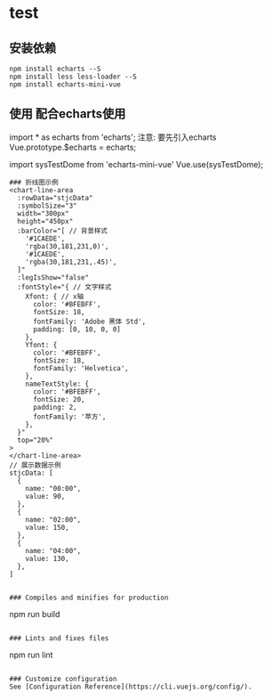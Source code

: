 # test

## 安装依赖
```
npm install echarts --S
npm install less less-loader --S
npm install echarts-mini-vue
```
## 使用 配合echarts使用
import * as echarts from 'echarts'; 注意: 要先引入echarts
Vue.prototype.$echarts = echarts;

import sysTestDome from 'echarts-mini-vue'
Vue.use(sysTestDome);
```
### 折线图示例
<chart-line-area
  :rowData="stjcData"
  :symbolSize="3"
  width="300px"
  height="450px"
  :barColor="[ // 背景样式
    '#1CAEDE',
    'rgba(30,181,231,0)',
    '#1CAEDE',
    'rgba(30,181,231,.45)',
  ]"
  :legIsShow="false"
  :fontStyle="{ // 文字样式
    Xfont: { // x轴
      color: '#BFEBFF',
      fontSize: 18,
      fontFamily: 'Adobe 黑体 Std',
      padding: [0, 10, 0, 0]
    },
    Yfont: {
      color: '#BFEBFF',
      fontSize: 18,
      fontFamily: 'Helvetica',
    },
    nameTextStyle: {
      color: '#BFEBFF',
      fontSize: 20,
      padding: 2,
      fontFamily: '苹方',
    },
  }"
  top="20%"
>
</chart-line-area>
// 展示数据示例
stjcData: [ 
  {
    name: "00:00",
    value: 90,
  },
  {
    name: "02:00",
    value: 150,
  },
  {
    name: "04:00",
    value: 130,
  },
]
```

```

### Compiles and minifies for production
```
npm run build
```

### Lints and fixes files
```
npm run lint
```

### Customize configuration
See [Configuration Reference](https://cli.vuejs.org/config/).
